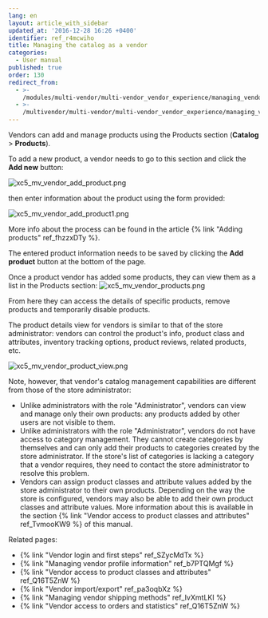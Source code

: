 ```yaml
---
lang: en
layout: article_with_sidebar
updated_at: '2016-12-28 16:26 +0400'
identifier: ref_r4mcwiho
title: Managing the catalog as a vendor
categories:
  - User manual
published: true
order: 130
redirect_from:
  - >-
    /modules/multi-vendor/multi-vendor_vendor_experience/managing_vendor_catalog.html
  - >-
    /multivendor/multi-vendor/multi-vendor_vendor_experience/managing_vendor_catalog.html
---
```

Vendors can add and manage products using the Products section (**Catalog** > **Products**).

To add a new product, a vendor needs to go to this section and click the **Add new** button:

![xc5_mv_vendor_add_product.png]({{site.baseurl}}/attachments/ref_r4mcwiho/xc5_mv_vendor_add_product.png)

then enter information about the product using the form provided:

![xc5_mv_vendor_add_product1.png]({{site.baseurl}}/attachments/ref_r4mcwiho/xc5_mv_vendor_add_product1.png)

More info about the process can be found in the article {% link "Adding products" ref_fhzzxDTy %}. 

The entered product information needs to be saved by clicking the **Add product** button at the bottom of the page.



Once a product vendor has added some products, they can view them as a list in the Products section:
![xc5_mv_vendor_products.png]({{site.baseurl}}/attachments/ref_r4mcwiho/xc5_mv_vendor_products.png)

From here they can access the details of specific products, remove products and temporarily disable products. 

The product details view for vendors is similar to that of the store administrator: vendors can control the product's info, product class and attributes, inventory tracking options, product reviews, related products, etc.

![xc5_mv_vendor_product_view.png]({{site.baseurl}}/attachments/ref_r4mcwiho/xc5_mv_vendor_product_view.png)

Note, however, that vendor's catalog management capabilities are different from those of the store administrator:

*   Unlike administrators with the role "Administrator", vendors can view and manage only their own products: any products added by other users are not visible to them.
*   Unlike administrators with the role "Administrator", vendors do not have access to category management. They cannot create categories by themselves and can only add their products to categories created by the store administrator. If the store's list of categories is lacking a category that a vendor requires, they need to contact the store administrator to resolve this problem.
*   Vendors can assign product classes and attribute values added by the store administrator to their own products. Depending on the way the store is configured, vendors may also be able to add their own product classes and attribute values. More information about this is available in the section {% link "Vendor access to product classes and attributes" ref_TvmooKW9 %} of this manual.

Related pages:

*   {% link "Vendor login and first steps" ref_SZycMdTx %}
*   {% link "Managing vendor profile information" ref_b7PTQMgf %}
*   {% link "Vendor access to product classes and attributes" ref_Q16T5ZnW %}
*   {% link "Vendor import/export" ref_pa3oqbXz %}
*   {% link "Managing vendor shipping methods" ref_IvXmtLKI %}
*   {% link "Vendor access to orders and statistics" ref_Q16T5ZnW %}
